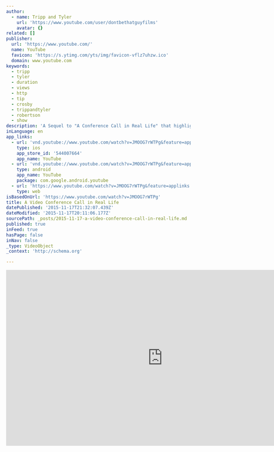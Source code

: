 ```yaml
---
author:
  - name: Tripp and Tyler
    url: 'https://www.youtube.com/user/dontbethatguyfilms'
    avatar: {}
related: []
publisher:
  url: 'https://www.youtube.com/'
  name: YouTube
  favicon: 'https://s.ytimg.com/yts/img/favicon-vflz7uhzw.ico'
  domain: www.youtube.com
keywords:
  - tripp
  - tyler
  - duration
  - views
  - http
  - tip
  - crosby
  - trippandtyler
  - robertson
  - show
description: 'A Sequel to "A Conference Call in Real Life" that highlights the blunders of every video conference ever. OUR PODCAST: http://apple.co/1VDQz54 SUBSCRIBE to Tripp and Tyler: http://bit.ly/19gTRke Brought to you by Zoom: http://bit.ly/1kpNwAA Want exclusive content (unreleased videos, etc)? http://eepurl.com/lqSmf Want to sponsor our next video?'
inLanguage: en
app_links:
  - url: 'vnd.youtube://www.youtube.com/watch?v=JMOOG7rWTPg&feature=applinks'
    type: ios
    app_store_id: '544007664'
    app_name: YouTube
  - url: 'vnd.youtube://www.youtube.com/watch?v=JMOOG7rWTPg&feature=applinks'
    type: android
    app_name: YouTube
    package: com.google.android.youtube
  - url: 'https://www.youtube.com/watch?v=JMOOG7rWTPg&feature=applinks'
    type: web
isBasedOnUrl: 'https://www.youtube.com/watch?v=JMOOG7rWTPg'
title: A Video Conference Call in Real Life
datePublished: '2015-11-17T21:32:07.439Z'
dateModified: '2015-11-17T20:11:06.177Z'
sourcePath: _posts/2015-11-17-a-video-conference-call-in-real-life.md
published: true
inFeed: true
hasPage: false
inNav: false
_type: VideoObject
_context: 'http://schema.org'

---
```

<iframe src="https://cdn.embedly.com/widgets/media.html?src=https%3A%2F%2Fwww.youtube.com%2Fembed%2FJMOOG7rWTPg%3Ffeature%3Doembed&amp;url=https%3A%2F%2Fwww.youtube.com%2Fwatch%3Fv%3DJMOOG7rWTPg&amp;image=https%3A%2F%2Fi.ytimg.com%2Fvi%2FJMOOG7rWTPg%2Fhqdefault.jpg&amp;key=b7d04c9b404c499eba89ee7072e1c4f7&amp;type=text%2Fhtml&amp;schema=youtube" width="854" height="480" scrolling="no" frameborder="0" allowfullscreen="allowfullscreen" style=""></iframe>